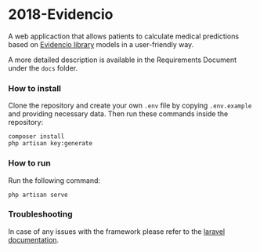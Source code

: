 # 2018-Evidencio

A web applicaction that allows patients to calculate medical predictions based on [Evidencio library](https://www.evidencio.com) models in a user-friendly way.

A more detailed description is available in the Requirements Document under the `docs` folder.

### How to install

Clone the repository and create your own `.env` file by copying `.env.example` and providing necessary data. Then run these commands inside the repository:

    composer install
    php artisan key:generate

### How to run

Run the following command:

    php artisan serve

### Troubleshooting

In case of any issues with the framework please refer to the [laravel documentation](https://laravel.com/docs/5.6).
